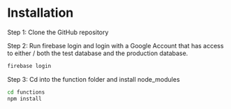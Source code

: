 # Installation

Step 1: Clone the GitHub repository

Step 2: Run firebase login and login with a Google Account that has access to either / both the test database and the production database.

```sh
firebase login
```

Step 3: Cd into the function folder and install node_modules

```sh
cd functions
npm install
```
